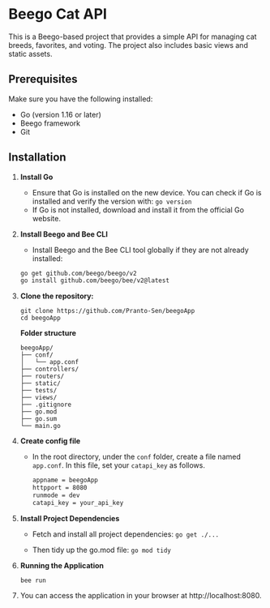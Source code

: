 # Beego Cat API
This is a Beego-based project that provides a simple API for managing cat breeds, favorites, and voting. The project also includes basic views and static assets.

## Prerequisites
Make sure you have the following installed:

- Go (version 1.16 or later)
- Beego framework
- Git

## Installation
1. **Install Go**

    - Ensure that Go is installed on the new device. You can check if Go is installed and verify the version with: `go version`
    - If Go is not installed, download and install it from the official Go website.

2. **Install Beego and Bee CLI**

    - Install Beego and the Bee CLI tool globally if they are not already installed:

    ```bash
    go get github.com/beego/beego/v2
    go install github.com/beego/bee/v2@latest
    ```
3. **Clone the repository:**
    ```
    git clone https://github.com/Pranto-Sen/beegoApp
    cd beegoApp
    ```
    **Folder structure**
    ```
    beegoApp/
    ├── conf/
    │   └── app.conf
    ├── controllers/
    ├── routers/
    ├── static/
    ├── tests/
    ├── views/
    ├── .gitignore
    ├── go.mod
    ├── go.sum
    └── main.go

    ```


4. **Create config file**
    - In the root directory, under the `conf` folder, create a file  named  `app.conf`. In this file, set your `catapi_key` as follows.

        ```bash
        appname = beegoApp
        httpport = 8080
        runmode = dev
        catapi_key = your_api_key
        ```

5. **Install Project Dependencies**
    - Fetch and install all project dependencies: `go get ./...`
    
    - Then tidy up the go.mod file: `go mod tidy`

    

6. **Running the Application**

    ```
    bee run
    ```

7. You can access the application in your browser at http://localhost:8080.